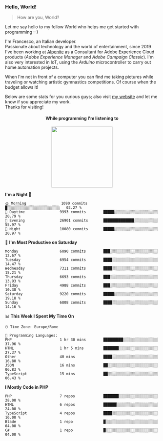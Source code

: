 ### Hello, World!

> How are you, World?

Let me say hello to my fellow World who helps me get started with programming :-)

I'm Francesco, an Italian developer.  
Passionate about technology and the world of entertainment, since 2019 I've been working at [Alpenite](https://www.alpenite.com) as a Consultant for Adobe Experience Cloud products (*Adobe Experience Manager* and *Adobe Campaign Classic*). I'm also very interested in IoT, using the *Arduino* microcontroller to carry out home automation projects.

When I'm not in front of a computer you can find me taking pictures while traveling or watching artistic gymnastics competitions. Of course when the budget allows it!

Below are some stats for you curious guys; also visit [my website](https://www.francescorega.eu) and let me know if you appreciate my work.  
Thanks for visiting!

<div align="center">
  <h4>While programming I'm listening to</h4>
  <a href="https://apps.francescorega.eu/now-playing/11147232609" target="_blank"><img src="https://apps.francescorega.eu/now-playing/11147232609" width="200"></a>
</div>

<!--START_SECTION:waka-->
**I'm a Night 🦉** 

```text
🌞 Morning                1090 commits        █░░░░░░░░░░░░░░░░░░░░░░░░   02.27 % 
🌆 Daytime                9993 commits        █████░░░░░░░░░░░░░░░░░░░░   20.79 % 
🌃 Evening                26901 commits       ██████████████░░░░░░░░░░░   55.97 % 
🌙 Night                  10080 commits       █████░░░░░░░░░░░░░░░░░░░░   20.97 % 
```
📅 **I'm Most Productive on Saturday** 

```text
Monday                   6090 commits        ███░░░░░░░░░░░░░░░░░░░░░░   12.67 % 
Tuesday                  6954 commits        ████░░░░░░░░░░░░░░░░░░░░░   14.47 % 
Wednesday                7311 commits        ████░░░░░░░░░░░░░░░░░░░░░   15.21 % 
Thursday                 6693 commits        ███░░░░░░░░░░░░░░░░░░░░░░   13.93 % 
Friday                   4988 commits        ███░░░░░░░░░░░░░░░░░░░░░░   10.38 % 
Saturday                 9220 commits        █████░░░░░░░░░░░░░░░░░░░░   19.18 % 
Sunday                   6808 commits        ████░░░░░░░░░░░░░░░░░░░░░   14.16 % 
```


📊 **This Week I Spent My Time On** 

```text
🕑︎ Time Zone: Europe/Rome

💬 Programming Languages: 
PHP                      1 hr 30 mins        █████████░░░░░░░░░░░░░░░░   37.96 % 
HTML                     1 hr 5 mins         ███████░░░░░░░░░░░░░░░░░░   27.37 % 
Other                    40 mins             ████░░░░░░░░░░░░░░░░░░░░░   16.80 % 
JSON                     16 mins             ██░░░░░░░░░░░░░░░░░░░░░░░   06.83 % 
TypeScript               15 mins             ██░░░░░░░░░░░░░░░░░░░░░░░   06.43 % 
```

**I Mostly Code in PHP** 

```text
PHP                      7 repos             ███████░░░░░░░░░░░░░░░░░░   28.00 % 
HTML                     6 repos             ██████░░░░░░░░░░░░░░░░░░░   24.00 % 
TypeScript               4 repos             ████░░░░░░░░░░░░░░░░░░░░░   16.00 % 
Blade                    1 repo              █░░░░░░░░░░░░░░░░░░░░░░░░   04.00 % 
C#                       1 repo              █░░░░░░░░░░░░░░░░░░░░░░░░   04.00 % 
```




<!--END_SECTION:waka-->
